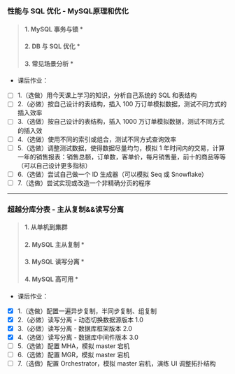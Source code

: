 ### 性能与 SQL 优化 - MySQL原理和优化
> #### 1. MySQL 事务与锁 *
> #### 2. DB 与 SQL 优化 *
> #### 3. 常见场景分析 *
* 课后作业：
-[ ] 1.（选做）用今天课上学习的知识，分析自己系统的 SQL 和表结构
-[ ] 2.（必做）按自己设计的表结构，插入 100 万订单模拟数据，测试不同方式的插入效率
-[ ] 3.（选做）按自己设计的表结构，插入 1000 万订单模拟数据，测试不同方式的插入效
-[ ] 4.（选做）使用不同的索引或组合，测试不同方式查询效率
-[ ] 5.（选做）调整测试数据，使得数据尽量均匀，模拟 1 年时间内的交易，计算一年的销售报表：销售总额，订单数，客单价，每月销售量，前十的商品等等（可以自己设计更多指标）
-[ ] 6.（选做）尝试自己做一个 ID 生成器（可以模拟 Seq 或 Snowflake）
-[ ] 7.（选做）尝试实现或改造一个非精确分页的程序
---
### 超越分库分表 - 主从复制&&读写分离
> #### 1. 从单机到集群
> #### 2. MySQL 主从复制 *
> #### 3. MySQL 读写分离 *
> #### 4. MySQL 高可用 *
* 课后作业：
-[x] 1.（选做）配置一遍异步复制，半同步复制、组复制
-[x] 2.（必做）读写分离 - 动态切换数据源版本 1.0
-[x] 3.（必做）读写分离 - 数据库框架版本 2.0
-[x] 4.（选做）读写分离 - 数据库中间件版本 3.0
-[ ] 5.（选做）配置 MHA，模拟 master 宕机
-[ ] 6.（选做）配置 MGR，模拟 master 宕机
-[ ] 7.（选做）配置 Orchestrator，模拟 master 宕机，演练 UI 调整拓扑结构